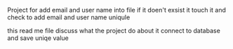 Project for add email and user name into file if it doen't exsist it touch it and check to add email and user name uniqule


this read me file discuss what the project do about it connect to database and save uniqe value  
